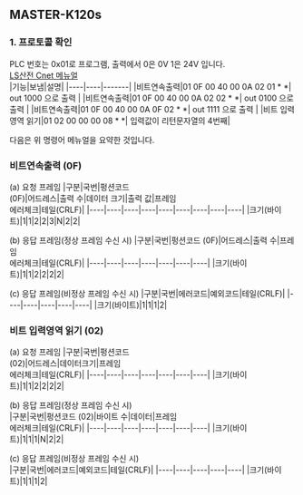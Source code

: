 ## MASTER-K120s    
### 1. 프로토콜 확인    
PLC 번호는 0x01로 프로그램, 출력에서 0은 0V 1은 24V 입니다.   
<a href="https://github.com/kdi6033/plc/blob/master/LS-Manual/XGB%20Cnet_V1.8_Korean.pdf" target='_blank'>LS산전 Cnet 메뉴얼</a>    
|기능|보냄|설명|
|----|----|-------|
|비트연속출력|01 0F 00 40 00 0A 02 01 * *| out 1000 으로 출력 |
|비트연속출력|01 0F 00 40 00 0A 02 02 * *| out 0100 으로 출력 |
|비트연속출력|01 0F 00 40 00 0A 0F 02 * *| out 1111 으로 출력 |
|비트 입력영역 읽기|01 02 00 00 00 08 * *| 입력값이 리턴문자열의 4번째|

다음은 위 명령어 메뉴얼을 요약한 것입니다.          
### 비트연속출력 (0F)
(a) 요청 프레임
|구분|국번|펑션코드</br>(0F)|어드레스|출력 수|데이터 크기|출력 값|프레임</br>에러체크|테일(CRLF)|
|----|----|----|----|----|----|----|----|----|
|크기(바이트)|1|1|2|2|3|N|2|2|

(b) 응답 프레임(정상 프레임 수신 시)
|구분|국번|펑션코드 (0F)|어드레스|출력 수|프레임</br>에러체크|테일(CRLF)|
|----|----|----|----|----|----|----|
|크기(바이트)|1|1|2|2|2|2|

(c) 응답 프레임(비정상 프레임 수신 시)
|구분|국번|에러코드|예외코드|테일(CRLF)|
|----|----|----|----|----|
|크기(바이트)|1|1|1|2|

### 비트 입력영역 읽기 (02)    
(a) 요청 프레임
|구분|국번|펑션코드</br>(02)|어드레스|데이터크기|프레임</br>에러체크|테일(CRLF)|
|----|----|----|----|----|----|----|
|크기(바이트)|1|1|2|2|2|2|

(b) 응답 프레임(정상 프레임 수신 시)    
|구분|국번|펑션코드 (02)|바이트 수|데이터|프레임</br>에러체크|테일(CRLF)|
|----|----|----|----|----|----|----|
|크기(바이트)|1|1|1|N|2|2|    

(c) 응답 프레임(비정상 프레임 수신 시)    
|구분|국번|에러코드|예외코드|테일(CRLF)|
|----|----|----|----|----|
|크기(바이트)|1|1|1|2|

